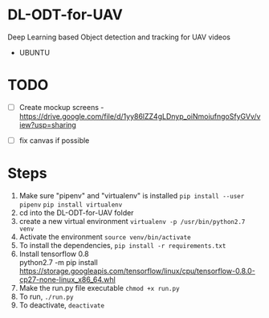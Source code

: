 # DL-ODT-for-UAV
Deep Learning based Object detection and tracking for UAV videos
- UBUNTU

# TODO
- [ ] Create mockup screens - https://drive.google.com/file/d/1yy86lZZ4gLDnyp_oiNmoiufngoSfyGVv/view?usp=sharing
- [ ] fix canvas if possible


# Steps
1. Make sure "pipenv" and "virtualenv" is installed
    `pip install --user pipenv`
    `pip install virtualenv`
2. cd into the DL-ODT-for-UAV folder
3. create a new virtual environment 
    `virtualenv -p /usr/bin/python2.7 venv`
4. Activate the environment
    `source venv/bin/activate`
5. To install the dependencies,
    `pip install -r requirements.txt`
6. Install tensorflow 0.8  
python2.7 -m pip install https://storage.googleapis.com/tensorflow/linux/cpu/tensorflow-0.8.0-cp27-none-linux_x86_64.whl
7. Make the run.py file executable
    `chmod +x run.py`
8. To run,
    `./run.py`
9. To deactivate,
    `deactivate`
 
